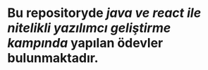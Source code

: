 # Bu repositoryde *java ve react ile nitelikli yazılımcı geliştirme kampında* yapılan ödevler bulunmaktadır.
